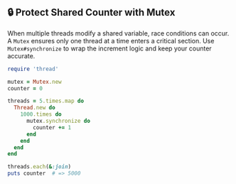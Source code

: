 ## 🔒 Protect Shared Counter with Mutex

When multiple threads modify a shared variable, race conditions can occur. A `Mutex` ensures only one thread at a time enters a critical section. Use `Mutex#synchronize` to wrap the increment logic and keep your counter accurate.

```ruby
require 'thread'

mutex = Mutex.new
counter = 0

threads = 5.times.map do
  Thread.new do
    1000.times do
      mutex.synchronize do
        counter += 1
      end
    end
  end
end

threads.each(&:join)
puts counter  # => 5000
```